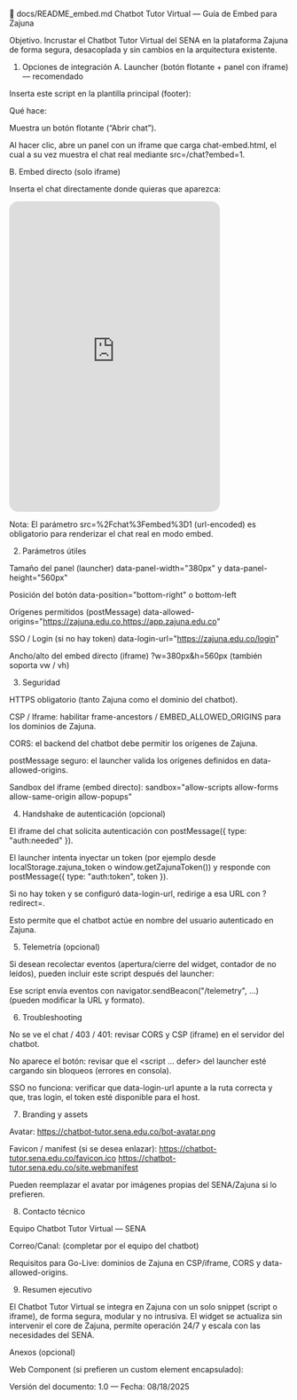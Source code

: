 📄 docs/README_embed.md
Chatbot Tutor Virtual — Guía de Embed para Zajuna

Objetivo. Incrustar el Chatbot Tutor Virtual del SENA en la plataforma Zajuna de forma segura, desacoplada y sin cambios en la arquitectura existente.

1) Opciones de integración
A. Launcher (botón flotante + panel con iframe) — recomendado

Inserta este script en la plantilla principal (footer):

<!-- Chatbot Tutor Virtual SENA: Launcher (botón flotante) -->
<script
  src="https://chatbot-tutor.sena.edu.co/chat-widget.js"
  data-chat-url="/chat-embed.html?src=%2Fchat%3Fembed%3D1&w=380px&h=560px&title=Chatbot%20Tutor&avatar=%2Fbot-avatar.png"
  data-avatar="/bot-avatar.png"
  data-title="Abrir chat"
  data-position="bottom-right"
  data-panel-width="380px"
  data-panel-height="560px"
  data-allowed-origins="https://zajuna.edu.co,https://app.zajuna.edu.co"
  data-login-url="https://zajuna.edu.co/login"
  data-badge="auto"
  defer>
</script>


Qué hace:

Muestra un botón flotante (“Abrir chat”).

Al hacer clic, abre un panel con un iframe que carga chat-embed.html, el cual a su vez muestra el chat real mediante src=/chat?embed=1.

B. Embed directo (solo iframe)

Inserta el chat directamente donde quieras que aparezca:

<!-- Chatbot Tutor Virtual SENA: Embed directo -->
<iframe
  src="https://chatbot-tutor.sena.edu.co/chat-embed.html?src=%2Fchat%3Fembed%3D1&w=380px&h=560px"
  title="Chatbot Tutor Virtual"
  allow="clipboard-write"
  referrerpolicy="no-referrer"
  sandbox="allow-scripts allow-forms allow-same-origin allow-popups"
  style="width:380px;height:560px;border:0;border-radius:16px;overflow:hidden">
</iframe>


Nota: El parámetro src=%2Fchat%3Fembed%3D1 (url-encoded) es obligatorio para renderizar el chat real en modo embed.

2) Parámetros útiles

Tamaño del panel (launcher)
data-panel-width="380px" y data-panel-height="560px"

Posición del botón
data-position="bottom-right" o bottom-left

Orígenes permitidos (postMessage)
data-allowed-origins="https://zajuna.edu.co,https://app.zajuna.edu.co"

SSO / Login (si no hay token)
data-login-url="https://zajuna.edu.co/login"

Ancho/alto del embed directo (iframe)
?w=380px&h=560px (también soporta vw / vh)

3) Seguridad

HTTPS obligatorio (tanto Zajuna como el dominio del chatbot).

CSP / Iframe: habilitar frame-ancestors / EMBED_ALLOWED_ORIGINS para los dominios de Zajuna.

CORS: el backend del chatbot debe permitir los orígenes de Zajuna.

postMessage seguro: el launcher valida los orígenes definidos en data-allowed-origins.

Sandbox del iframe (embed directo):
sandbox="allow-scripts allow-forms allow-same-origin allow-popups"

4) Handshake de autenticación (opcional)

El iframe del chat solicita autenticación con
postMessage({ type: "auth:needed" }).

El launcher intenta inyectar un token (por ejemplo desde localStorage.zajuna_token o window.getZajunaToken()) y responde con
postMessage({ type: "auth:token", token }).

Si no hay token y se configuró data-login-url, redirige a esa URL con ?redirect=<url-actual>.

Esto permite que el chatbot actúe en nombre del usuario autenticado en Zajuna.

5) Telemetría (opcional)

Si desean recolectar eventos (apertura/cierre del widget, contador de no leídos), pueden incluir este script después del launcher:

<script src="https://chatbot-tutor.sena.edu.co/chat-telemetry.sample.js" defer></script>


Ese script envía eventos con navigator.sendBeacon("/telemetry", …) (pueden modificar la URL y formato).

6) Troubleshooting

No se ve el chat / 403 / 401: revisar CORS y CSP (iframe) en el servidor del chatbot.

No aparece el botón: revisar que el <script … defer> del launcher esté cargando sin bloqueos (errores en consola).

SSO no funciona: verificar que data-login-url apunte a la ruta correcta y que, tras login, el token esté disponible para el host.

7) Branding y assets

Avatar: https://chatbot-tutor.sena.edu.co/bot-avatar.png

Favicon / manifest (si se desea enlazar):
https://chatbot-tutor.sena.edu.co/favicon.ico
https://chatbot-tutor.sena.edu.co/site.webmanifest

Pueden reemplazar el avatar por imágenes propias del SENA/Zajuna si lo prefieren.

8) Contacto técnico

Equipo Chatbot Tutor Virtual — SENA

Correo/Canal: (completar por el equipo del chatbot)

Requisitos para Go-Live: dominios de Zajuna en CSP/iframe, CORS y data-allowed-origins.

9) Resumen ejecutivo

El Chatbot Tutor Virtual se integra en Zajuna con un solo snippet (script o iframe), de forma segura, modular y no intrusiva. El widget se actualiza sin intervenir el core de Zajuna, permite operación 24/7 y escala con las necesidades del SENA.

Anexos (opcional)

Web Component (si prefieren un custom element encapsulado):

<script src="https://chatbot-tutor.sena.edu.co/zajuna-widget.webc.js" defer></script>
<chatbot-tutor-sena
  origin="https://chatbot-tutor.sena.edu.co"
  path-embed="/chat-embed.html"
  chat-src="/chat?embed=1"
  width="380px"
  height="560px"
  title="Chatbot Tutor Virtual"
  avatar="/bot-avatar.png">
</chatbot-tutor-sena>


Versión del documento: 1.0 — Fecha: 08/18/2025